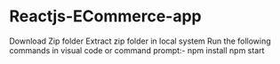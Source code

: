 # Reactjs-ECommerce-app
Download Zip folder
Extract zip folder in local system
Run the following commands in visual code or command prompt:-
npm install
npm start
